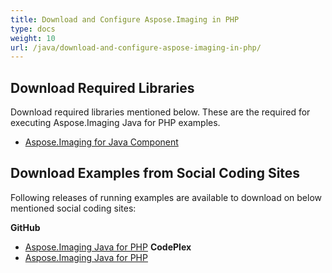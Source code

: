 ```yaml
---
title: Download and Configure Aspose.Imaging in PHP
type: docs
weight: 10
url: /java/download-and-configure-aspose-imaging-in-php/
---
```


## **Download Required Libraries**
Download required libraries mentioned below. These are the required for executing Aspose.Imaging Java for PHP examples.

- [Aspose.Imaging for Java Component](http://www.aspose.com/community/files/72/java-components/aspose.imaging-for-java/default.aspx)
## **Download Examples from Social Coding Sites**
Following releases of running examples are available to download on below mentioned social coding sites:

**GitHub**

- [Aspose.Imaging Java for PHP](https://github.com/aspose-imaging/Aspose.Imaging-for-Java/tree/master/Plugins/Aspose_Imaging_Java_for_PHP)
  **CodePlex**
- [Aspose.Imaging Java for PHP](https://archive.codeplex.com/?p=asposeimagingjavaphp)
